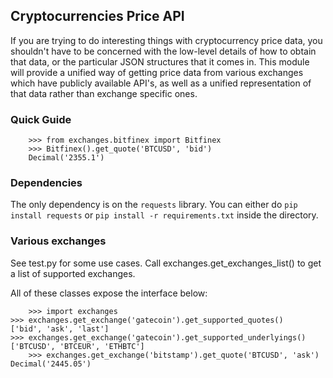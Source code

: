 Cryptocurrencies Price API
----------------------------------------------------------------------

If you are trying to do interesting things with cryptocurrency price data,
you shouldn't have to be concerned with the low-level details of how
to obtain that data, or the particular JSON structures that it comes in.
This module will provide a unified way of getting price data from various
exchanges which have publicly available API's, as well as a unified
representation of that data rather than exchange specific ones.

### Quick Guide

        >>> from exchanges.bitfinex import Bitfinex
        >>> Bitfinex().get_quote('BTCUSD', 'bid')
        Decimal('2355.1')

### Dependencies

The only dependency is on the `requests` library. You can either
do `pip install requests` or `pip install -r requirements.txt` inside the
directory.

### Various exchanges

See test.py for some use cases. Call exchanges.get_exchanges_list() to get a list of supported exchanges.

All of these classes expose the interface below:

        >>> import exchanges
	>>> exchanges.get_exchange('gatecoin').get_supported_quotes()
	['bid', 'ask', 'last']	
	>>> exchanges.get_exchange('gatecoin').get_supported_underlyings()
	['BTCUSD', 'BTCEUR', 'ETHBTC']
    	>>> exchanges.get_exchange('bitstamp').get_quote('BTCUSD', 'ask')
	Decimal('2445.05')
